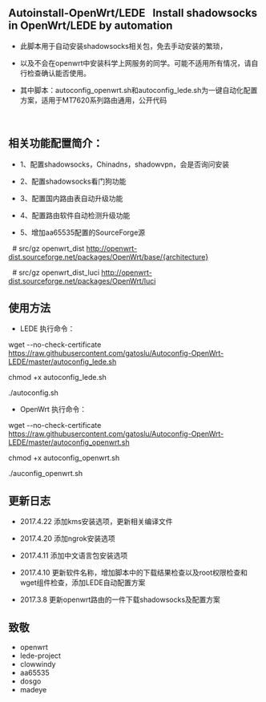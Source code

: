 ## Autoinstall-OpenWrt/LEDE    Install shadowsocks in OpenWrt/LEDE by automation

-  此脚本用于自动安装shadowsocks相关包，免去手动安装的繁琐，

- 以及不会在openwrt中安装科学上网服务的同学。可能不适用所有情况，请自行检查确认能否使用。

- 其中脚本：autoconfig_openwrt.sh和autoconfig_lede.sh为一键自动化配置方案，适用于MT7620系列路由通用，公开代码

  
## 相关功能配置简介：
  
  
 - 1、配置shadowsocks，Chinadns，shadowvpn，会是否询问安装
  
 - 2、配置shadowsocks看门狗功能
  
 - 3、配置国内路由表自动升级功能
  
 - 4、配置路由软件自动检测升级功能
  
 - 5、增加aa65535配置的SourceForge源
  
    # src/gz openwrt_dist http://openwrt-dist.sourceforge.net/packages/OpenWrt/base/{architecture}
    
    # src/gz openwrt_dist_luci http://openwrt-dist.sourceforge.net/packages/OpenWrt/luci
    
## 使用方法

- LEDE 执行命令：

wget --no-check-certificate https://raw.githubusercontent.com/gatoslu/Autoconfig-OpenWrt-LEDE/master/autoconfig_lede.sh

chmod +x autoconfig_lede.sh

./autoconfig.sh

- OpenWrt 执行命令：

wget --no-check-certificate https://raw.githubusercontent.com/gatoslu/Autoconfig-OpenWrt-LEDE/master/autoconfig_openwrt.sh

chmod +x autoconfig_openwrt.sh

./auconfig_openwrt.sh







## 更新日志

- 2017.4.22 添加kms安装选项，更新相关编译文件

- 2017.4.20 添加ngrok安装选项

- 2017.4.11 添加中文语言包安装选项

- 2017.4.10 更新软件名称，增加脚本中的下载结果检查以及root权限检查和wget组件检查，添加LEDE自动配置方案

- 2017.3.8 更新openwrt路由的一件下载shadowsocks及配置方案


## 致敬
- openwrt
- lede-project
- clowwindy
- aa65535
- dosgo
- madeye

